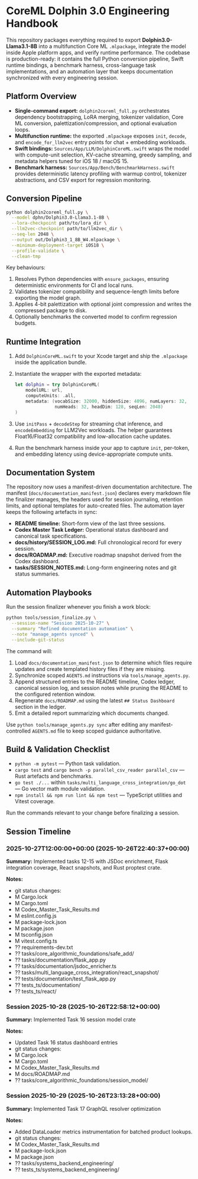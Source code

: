 # CoreML Dolphin 3.0 Engineering Handbook

This repository packages everything required to export **Dolphin3.0-Llama3.1-8B**
into a multifunction Core ML `.mlpackage`, integrate the model inside Apple
platform apps, and verify runtime performance. The codebase is production-ready:
it contains the full Python conversion pipeline, Swift runtime bindings, a
benchmark harness, cross-language task implementations, and an automation layer
that keeps documentation synchronized with every engineering session.

## Platform Overview

- **Single-command export:** `dolphin2coreml_full.py` orchestrates dependency
  bootstrapping, LoRA merging, tokenizer validation, Core ML conversion,
  palettization/compression, and optional evaluation loops.
- **Multifunction runtime:** the exported `.mlpackage` exposes `init`, `decode`,
  and `encode_for_llm2vec` entry points for chat + embedding workloads.
- **Swift bindings:** `Sources/App/LLM/DolphinCoreML.swift` wraps the model with
  compute-unit selection, KV-cache streaming, greedy sampling, and metadata
  helpers tuned for iOS 18 / macOS 15.
- **Benchmark harness:** `Sources/App/Bench/BenchmarkHarness.swift` provides
  deterministic latency profiling with warmup control, tokenizer abstractions,
  and CSV export for regression monitoring.

## Conversion Pipeline

```bash
python dolphin2coreml_full.py \
  --model dphn/Dolphin3.0-Llama3.1-8B \
  --lora-checkpoint path/to/lora_dir \
  --llm2vec-checkpoint path/to/llm2vec_dir \
  --seq-len 2048 \
  --output out/Dolphin3_1_8B_W4.mlpackage \
  --minimum-deployment-target iOS18 \
  --profile-validate \
  --clean-tmp
```

Key behaviours:

1. Resolves Python dependencies with `ensure_packages`, ensuring deterministic
   environments for CI and local runs.
2. Validates tokenizer compatibility and sequence-length limits before
   exporting the model graph.
3. Applies 4-bit palettization with optional joint compression and writes the
   compressed package to disk.
4. Optionally benchmarks the converted model to confirm regression budgets.

## Runtime Integration

1. Add `DolphinCoreML.swift` to your Xcode target and ship the `.mlpackage`
   inside the application bundle.
2. Instantiate the wrapper with the exported metadata:

   ```swift
   let dolphin = try DolphinCoreML(
       modelURL: url,
       computeUnits: .all,
       metadata: (vocabSize: 32000, hiddenSize: 4096, numLayers: 32,
                  numHeads: 32, headDim: 128, seqLen: 2048)
   )
   ```

3. Use `initPass` + `decodeStep` for streaming chat inference, and
   `encodeEmbedding` for LLM2Vec workloads. The helper guarantees Float16/Float32
   compatibility and low-allocation cache updates.
4. Run the benchmark harness inside your app to capture `init`, per-token, and
   embedding latency using device-appropriate compute units.

## Documentation System

The repository now uses a manifest-driven documentation architecture. The
manifest (`docs/documentation_manifest.json`) declares every markdown file the
finalizer manages, the headers used for session journaling, retention limits,
and optional templates for auto-created files. The automation layer keeps the
following artefacts in sync:

- **README timeline:** Short-form view of the last three sessions.
- **Codex Master Task Ledger:** Operational status dashboard and canonical task
  specifications.
- **docs/history/SESSION_LOG.md:** Full chronological record for every session.
- **docs/ROADMAP.md:** Executive roadmap snapshot derived from the Codex
  dashboard.
- **tasks/SESSION_NOTES.md:** Long-form engineering notes and git status
  summaries.

## Automation Playbooks

Run the session finalizer whenever you finish a work block:

```bash
python tools/session_finalize.py \
  --session-name "Session 2025-10-27" \
  --summary "Refined documentation automation" \
  --note "manage_agents synced" \
  --include-git-status
```

The command will:

1. Load `docs/documentation_manifest.json` to determine which files require
   updates and create templated history files if they are missing.
2. Synchronize scoped `AGENTS.md` instructions via `tools/manage_agents.py`.
3. Append structured entries to the README timeline, Codex ledger, canonical
   session log, and session notes while pruning the README to the configured
   retention window.
4. Regenerate `docs/ROADMAP.md` using the latest `## Status Dashboard` section in
   the ledger.
5. Emit a detailed report summarizing which documents changed.

Use `python tools/manage_agents.py sync` after editing any manifest-controlled
`AGENTS.md` file to keep scoped guidance authoritative.

## Build & Validation Checklist

- `python -m pytest` — Python task validation.
- `cargo test` and `cargo bench -p parallel_csv_reader parallel_csv` — Rust
  artefacts and benchmarks.
- `go test ./...` within `tasks/multi_language_cross_integration/go_dot` — Go
  vector math module validation.
- `npm install && npm run lint && npm test` — TypeScript utilities and Vitest
  coverage.

Run the commands relevant to your change before finalizing a session.

## Session Timeline

<!-- session-log:2025-10-27t12-00-00-00-00:2025-10-26T22:40:37+00:00 -->
### 2025-10-27T12:00:00+00:00 (2025-10-26T22:40:37+00:00)

**Summary:** Implemented tasks 12-15 with JSDoc enrichment, Flask integration coverage, React snapshots, and Rust proptest crate.

**Notes:**
- git status changes:
- M Cargo.lock
- M Cargo.toml
- M Codex_Master_Task_Results.md
- M eslint.config.js
- M package-lock.json
- M package.json
- M tsconfig.json
- M vitest.config.ts
- ?? requirements-dev.txt
- ?? tasks/core_algorithmic_foundations/safe_add/
- ?? tasks/documentation/flask_app.py
- ?? tasks/documentation/jsdoc_enricher.ts
- ?? tasks/multi_language_cross_integration/react_snapshot/
- ?? tests/documentation/test_flask_app.py
- ?? tests_ts/documentation/
- ?? tests_ts/react/

<!-- session-log:session-2025-10-28:2025-10-26T22:58:12+00:00 -->
### Session 2025-10-28 (2025-10-26T22:58:12+00:00)

**Summary:** Implemented Task 16 session model crate

**Notes:**
- Updated Task 16 status dashboard entries
- git status changes:
- M Cargo.lock
- M Cargo.toml
- M Codex_Master_Task_Results.md
- M docs/ROADMAP.md
- ?? tasks/core_algorithmic_foundations/session_model/

<!-- session-log:session-2025-10-29:2025-10-26T23:13:28+00:00 -->
### Session 2025-10-29 (2025-10-26T23:13:28+00:00)

**Summary:** Implemented Task 17 GraphQL resolver optimization

**Notes:**
- Added DataLoader metrics instrumentation for batched product lookups.
- git status changes:
- M Codex_Master_Task_Results.md
- M package-lock.json
- M package.json
- ?? tasks/systems_backend_engineering/
- ?? tests_ts/systems_backend_engineering/

